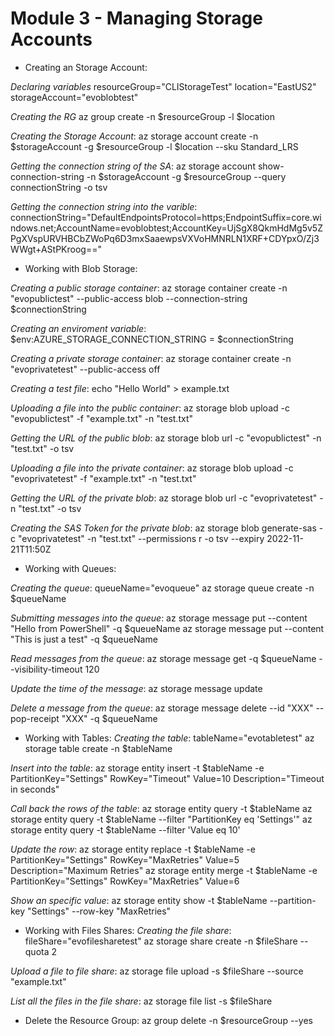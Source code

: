 # Module 3 - Managing Storage Accounts

- Creating an Storage Account:

*Declaring variables*
resourceGroup="CLIStorageTest"
location="EastUS2"
storageAccount="evoblobtest"

*Creating the RG*
az group create -n $resourceGroup -l $location

*Creating the Storage Account*:
az storage account create -n $storageAccount -g $resourceGroup -l $location --sku Standard_LRS

*Getting the connection string of the SA*:
az storage account show-connection-string -n $storageAccount -g $resourceGroup --query connectionString -o tsv

*Getting the connection string into the varible*:
connectionString="DefaultEndpointsProtocol=https;EndpointSuffix=core.windows.net;AccountName=evoblobtest;AccountKey=UjSgX8QkmHdMg5v5ZPgXVspURVHBCbZWoPq6D3mxSaaewpsVXVoHMNRLN1XRF+CDYpxO/Zj3WWgt+AStPKroog=="

- Working with Blob Storage:

*Creating a public storage container*:
az storage container create -n "evopublictest" --public-access blob --connection-string $connectionString

*Creating an enviroment variable*:
$env:AZURE_STORAGE_CONNECTION_STRING = $connectionString

*Creating a private storage container*:
az storage container create -n "evoprivatetest" --public-access off 

*Creating a test file*:
echo "Hello World" > example.txt

*Uploading a file into the public container*:
az storage blob upload -c "evopublictest" -f "example.txt" -n "test.txt"

*Getting the URL of the public blob*:
az storage blob url -c "evopublictest" -n "test.txt" -o tsv

*Uploading a file into the private container*:
az storage blob upload -c "evoprivatetest" -f "example.txt" -n "test.txt"

*Getting the URL of the private blob*:
az storage blob url -c "evoprivatetest" -n "test.txt" -o tsv

*Creating the SAS Token for the private blob*:
az storage blob generate-sas -c "evoprivatetest" -n "test.txt" --permissions r -o tsv --expiry 2022-11-21T11:50Z

- Working with Queues:

*Creating the queue*:
queueName="evoqueue"
az storage queue create -n $queueName

*Submitting messages into the queue*:
az storage message put --content "Hello from PowerShell" -q $queueName
az storage message put --content "This is just a test" -q $queueName

*Read messages from the queue*:
az storage message get -q $queueName --visibility-timeout 120

*Update the time of the message*:
az storage message update

*Delete a message from the queue*:
az storage message delete --id "XXX" --pop-receipt "XXX" -q $queueName

- Working with Tables:
*Creating the table*:
tableName="evotabletest"
az storage table create -n $tableName

*Insert into the table*:
az storage entity insert -t $tableName -e PartitionKey="Settings" RowKey="Timeout" Value=10 Description="Timeout in seconds"

*Call back the rows of the table*:
az storage entity query -t $tableName
az storage entity query -t $tableName --filter "PartitionKey eq 'Settings'"
az storage entity query -t $tableName --filter 'Value eq 10'

*Update the row*:
az storage entity replace -t $tableName -e PartitionKey="Settings" RowKey="MaxRetries" Value=5 Description="Maximum Retries"
az storage entity merge -t $tableName -e PartitionKey="Settings" RowKey="MaxRetries" Value=6

*Show an specific value*:
az storage entity show -t $tableName --partition-key "Settings" --row-key "MaxRetries"

- Working with Files Shares:
*Creating the file share*:
fileShare="evofilesharetest"
az storage share create -n $fileShare --quota 2

*Upload a file to file share*:
az storage file upload -s $fileShare --source "example.txt"

*List all the files in the file share*:
az storage file list -s $fileShare

- Delete the Resource Group:
az group delete -n $resourceGroup --yes
